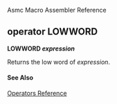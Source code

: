 Asmc Macro Assembler Reference

## operator LOWWORD

**LOWWORD _expression_**


Returns the low word of _expression_.

#### See Also

[Operators Reference](readme.md)